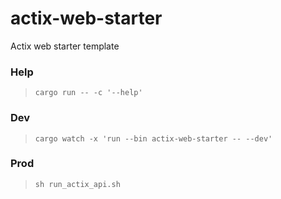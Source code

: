 # actix-web-starter

Actix web starter template

### Help

> `cargo run -- -c '--help'`

### Dev

> `cargo watch -x 'run --bin actix-web-starter -- --dev'`

### Prod

> `sh run_actix_api.sh`
